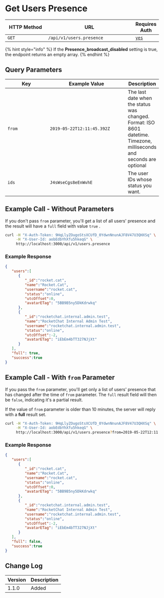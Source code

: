 # Get Users Presence

<table><thead><tr><th width="166">HTTP Method</th><th width="347">URL</th><th>Requires Auth</th></tr></thead><tbody><tr><td><code>GET</code></td><td><code>/api/v1/users.presence</code></td><td><a href="../../authentication-endpoints/"><code>yes</code></a></td></tr></tbody></table>

{% hint style="info" %}
If the **Presence\_broadcast\_disabled** setting is true, the endpoint returns an empty array.
{% endhint %}

## Query Parameters

<table><thead><tr><th width="158">Key</th><th width="278">Example Value</th><th>Description</th></tr></thead><tbody><tr><td><code>from</code></td><td><code>2019-05-22T12:11:45.392Z</code></td><td>The last date when the status was changed.<br>Format: ISO 8601 datetime. Timezone, milliseconds and seconds are optional</td></tr><tr><td><code>ids</code></td><td><code>J4sWseCgs8eEnWvhE</code></td><td>The user IDs whose status you want.</td></tr></tbody></table>

## Example Call - Without Parameters

If you don't pass `from` parameter, you'll get a list of all users' presence and the result will have a `full` field with value `true` .

```bash
curl -H "X-Auth-Token: 9HqLlyZOugoStsXCUfD_0YdwnNnunAJF8V47U3QHXSq" \
     -H "X-User-Id: aobEdbYhXfu5hkeqG" \
     http://localhost:3000/api/v1/users.presence
```

### Example Response

```json
{
   "users":[
      {
         "_id":"rocket.cat",
         "name":"Rocket.Cat",
         "username":"rocket.cat",
         "status":"online",
         "utcOffset":0,
         "avatarETag": "5BB9B5ny5DkKdrwkq"
      },
      {
         "_id":"rocketchat.internal.admin.test",
         "name":"RocketChat Internal Admin Test",
         "username":"rocketchat.internal.admin.test",
         "status":"online",
         "utcOffset":-2,
         "avatarETag": "iEbEm4bTT327NJjXt"
      }
   ],
   "full": true,
   "success":true
}
```

## Example Call - With `from` Parameter

If you pass the `from` parameter, you'll get only a list of users' presence that has changed after the time of `from` parameter. The `full` result field will then be `false`, indicating it's a partial result.

If the value of `from` parameter is older than 10 minutes, the server will reply with a **full** result set.

```bash
curl -H "X-Auth-Token: 9HqLlyZOugoStsXCUfD_0YdwnNnunAJF8V47U3QHXSq" \
     -H "X-User-Id: aobEdbYhXfu5hkeqG" \
     http://localhost:3000/api/v1/users.presence?from=2019-05-22T12:11:45.392Z
```

### Example Response

```json
{
   "users":[
      {
         "_id":"rocket.cat",
         "name":"Rocket.Cat",
         "username":"rocket.cat",
         "status":"online",
         "utcOffset":0,
         "avatarETag": "5BB9B5ny5DkKdrwkq"
      },
      {
         "_id":"rocketchat.internal.admin.test",
         "name":"RocketChat Internal Admin Test",
         "username":"rocketchat.internal.admin.test",
         "status":"online",
         "utcOffset":-2,
         "avatarETag": "iEbEm4bTT327NJjXt"
      }
   ],
   "full": false,
   "success":true
}
```

## Change Log

| Version | Description |
| ------- | ----------- |
| 1.1.0   | Added       |
